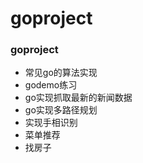 # goproject
### goproject

* 常见go的算法实现
* godemo练习
* go实现抓取最新的新闻数据
* go实现多路径规划
* 实现手相识别
* 菜单推荐
* 找房子
